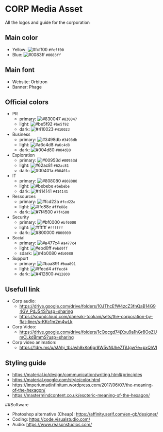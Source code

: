 # CORP Media Asset
All the logos and guide for the corporation

## Main color
* Yellow: ![#fcff00](https://via.placeholder.com/15/fcff00/000000?text=+) `#fcff00`
* Blue: ![#0083ff](https://via.placeholder.com/15/0083ff/000000?text=+) `#0083ff`

## Main font
* Website: Orbitron
* Banner: Phage

## Official colors
* PR
  * primary: ![#830047](https://via.placeholder.com/15/830047/000000?text=+) `#830047`
  * light: ![#be5f92](https://via.placeholder.com/15/be5f92/000000?text=+) `#be5f92`
  * dark: ![#410023](https://via.placeholder.com/15/410023/000000?text=+) `#410023`
* Business
  * primary: ![#3498db](https://via.placeholder.com/15/3498db/000000?text=+) `#3498db`
  * light: ![#a6c4d8](https://via.placeholder.com/15/a6c4d8/000000?text=+) `#a6c4d8`
  * dark: ![#004d80](https://via.placeholder.com/15/004d80/000000?text=+) `#004d80`
* Exploration
  * primary: ![#00953d](https://via.placeholder.com/15/00953d/000000?text=+) `#00953d`
  * light: ![#62ac81](https://via.placeholder.com/15/62ac81/000000?text=+) `#62ac81`
  * dark: ![#00401a](https://via.placeholder.com/15/00401a/000000?text=+) `#00401a`
* IT
  * primary: ![#808080](https://via.placeholder.com/15/808080/000000?text=+) `#808080`
  * light: ![#bebebe](https://via.placeholder.com/15/bebebe/000000?text=+) `#bebebe`
  * dark: ![#414141](https://via.placeholder.com/15/414141/000000?text=+) `#414141`
* Ressources
  * primary: ![#fcd22a](https://via.placeholder.com/15/fcd22a/000000?text=+) `#fcd22a`
  * light: ![#ffe88e](https://via.placeholder.com/15/ffe88e/000000?text=+) `#ffe88e`
  * dark: ![#7f4500](https://via.placeholder.com/15/7f4500/000000?text=+) `#7f4500`
* Security
  * primary: ![#bf0000](https://via.placeholder.com/15/bf0000/000000?text=+) `#bf0000`
  * light: ![#ffffff](https://via.placeholder.com/15/ffffff/000000?text=+) `#ffffff`
  * dark: ![#800000](https://via.placeholder.com/15/800000/000000?text=+) `#800000`
* Social
  * primary: ![#a477c4](https://via.placeholder.com/15/a477c4/000000?text=+) `#a477c4`
  * light: ![#ebd0ff](https://via.placeholder.com/15/ebd0ff/000000?text=+) `#ebd0ff`
  * sdark: ![#4b0080](https://via.placeholder.com/15/4b0080/000000?text=+) `#4b0080`
* Support
  * primary: ![#baa891](https://via.placeholder.com/15/baa891/000000?text=+) `#baa891`
  * light: ![#ffecd4](https://via.placeholder.com/15/ffecd4/000000?text=+) `#ffecd4`
  * dark: ![#412800](https://via.placeholder.com/15/412800/000000?text=+) `#412800`

## Usefull link
* Corp audio:  
  * https://drive.google.com/drive/folders/10JThcEfW4zcZ3fnQaB14G94GV_PdJ54S?usp=sharing
  * https://soundcloud.com/daneaki-tookani/sets/the-corporation-by-flat-liner/s-KKc1m2m4wLk
* Corp Video:  
  * https://drive.google.com/drive/folders/1cQqcgd74jXxu9a1hGr8OoZUmCLkdBmmS?usp=sharing
* Corp video animation: 
  * https://1drv.ms/u/s!Ahj_tbUwh9xKo6gr8W5vNUhe7TjUgw?e=pxQhVI

## Styling guide
* https://material.io/design/communication/writing.html#principles
* https://material.google.com/style/color.html
* https://imperiumadinfinitum.wordpress.com/2017/06/07/the-meaning-of-the-hexagon/
* https://mastermindcontent.co.uk/esoteric-meaning-of-the-hexagon/

##Software
* Photoshop alternative (Cheap):  https://affinity.serif.com/en-gb/designer/
* Coding: https://code.visualstudio.com/
* Audio: https://www.reasonstudios.com/
